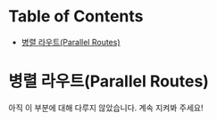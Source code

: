 # Table of Contents

- [병렬 라우트(Parallel Routes)](#병렬-라우트parallel-routes)

# 병렬 라우트(Parallel Routes)

아직 이 부분에 대해 다루지 않았습니다. 계속 지켜봐 주세요!


